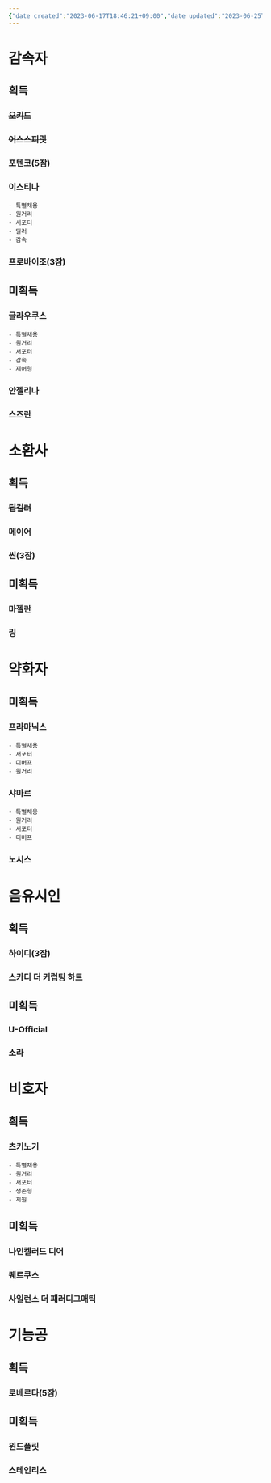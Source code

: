 ```yaml
---
{"date created":"2023-06-17T18:46:21+09:00","date updated":"2023-06-25T16:30:01+09:00","dg-publish":true,"permalink":"/3_블로그/3_게임/명일방주 획득 캐릭터/서포터/","dgPassFrontmatter":true,"noteIcon":""}
---
```



# 감속자
## 획득
### ~~오키드~~
### ~~어스스피릿~~
### 포텐코(5잠)
### 이스티나
	- 특별채용
	- 원거리
	- 서포터
	- 딜러
	- 감속
### 프로바이조(3잠)

## 미획득
### 글라우쿠스
	- 특별채용
	- 원거리
	- 서포터
	- 감속
	- 제어형
### 안젤리나
### 스즈란

# 소환사
## 획득
### ~~딥컬러~~
### ~~메이어~~
### 씬(3잠)
## 미획득
### 마젤란
### 링


# 약화자
## 미획득
### 프라마닉스
	- 특별채용
	- 서포터
	- 디버프
	- 원거리
### 샤마르
	- 특별채용
	- 원거리
	- 서포터
	- 디버프
### 노시스

# 음유시인
## 획득
### 하이디(3잠)
### 스카디 더 커럽팅 하트

## 미획득
### U-Official
### 소라

# 비호자
## 획득
### 츠키노기
	- 특별채용
	- 원거리
	- 서포터
	- 생존형
	- 지원

## 미획득
### 나인켈러드 디어
### 퀘르쿠스
### 사일런스 더 패러디그매틱

# 기능공
## 획득
### 로베르타(5잠)

## 미획득
### 윈드플릿
### 스테인리스